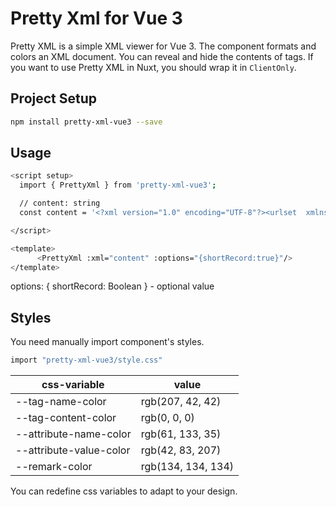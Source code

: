 # Pretty Xml for Vue 3 

Pretty XML is a simple XML viewer for Vue 3. The component formats and colors an XML document. You can reveal and hide the contents of tags. If you want to use Pretty XML in Nuxt, you should wrap it in `ClientOnly`.

## Project Setup

```sh
npm install pretty-xml-vue3 --save
```
## Usage

```sh
<script setup>
  import { PrettyXml } from 'pretty-xml-vue3';

  // content: string
  const content = '<?xml version="1.0" encoding="UTF-8"?><urlset  xmlns="http://www.sitemaps.org/schemas/sitemap/0.9"  xmlns:xsi="http://www.w3.org/2001/XMLSchema-instance"  xsi:schemaLocation="http://www.sitemaps.org/schemas/sitemap/0.9 http://www.sitemaps.org/schemas/sitemap/0.9/sitemap.xsd">  <url>    <loc>https://example.com/news/651</loc>    <lastmod>2022-08-04T15:46:40.285Z</lastmod>  </url> <url>    <loc>https://example.com/news/650</loc>    <lastmod>2022-08-04T15:46:40.285Z</lastmod>  </url>  <url>    <loc>https://example.com/news/649</loc>    <lastmod>2022-08-04T15:46:40.285Z</lastmod>  </url></urlset>'

</script>
```

```sh
<template>
      <PrettyXml :xml="content" :options="{shortRecord:true}"/>
</template>
```
options: {
  shortRecord: Boolean
} - optional value

## Styles
You need manually import component's styles.
```sh
import "pretty-xml-vue3/style.css"
```

| css-variable            | value              |
|-------------------------|--------------------|
| --tag-name-color        | rgb(207, 42, 42)   |
| --tag-content-color     | rgb(0, 0, 0)       |
| --attribute-name-color  | rgb(61, 133, 35)   |
| --attribute-value-color | rgb(42, 83, 207)   |
| --remark-color          | rgb(134, 134, 134) |

You can redefine css variables to adapt to your design.


